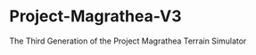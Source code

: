 Project-Magrathea-V3
====================

The Third Generation of the Project Magrathea Terrain Simulator

